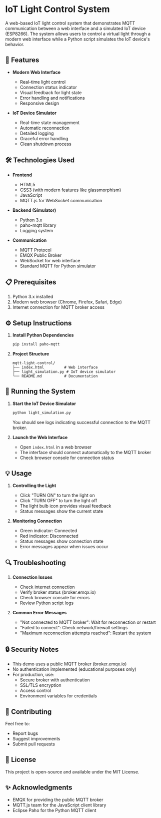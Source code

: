# IoT Light Control System

A web-based IoT light control system that demonstrates MQTT communication between a web interface and a simulated IoT device (ESP8266). The system allows users to control a virtual light through a modern web interface while a Python script simulates the IoT device's behavior.

## 🌟 Features

- **Modern Web Interface**

  - Real-time light control
  - Connection status indicator
  - Visual feedback for light state
  - Error handling and notifications
  - Responsive design

- **IoT Device Simulator**
  - Real-time state management
  - Automatic reconnection
  - Detailed logging
  - Graceful error handling
  - Clean shutdown process

## 🛠️ Technologies Used

- **Frontend**

  - HTML5
  - CSS3 (with modern features like glassmorphism)
  - JavaScript
  - MQTT.js for WebSocket communication

- **Backend (Simulator)**

  - Python 3.x
  - paho-mqtt library
  - Logging system

- **Communication**
  - MQTT Protocol
  - EMQX Public Broker
  - WebSocket for web interface
  - Standard MQTT for Python simulator

## 📋 Prerequisites

1. Python 3.x installed
2. Modern web browser (Chrome, Firefox, Safari, Edge)
3. Internet connection for MQTT broker access

## ⚙️ Setup Instructions

1. **Install Python Dependencies**

   ```bash
   pip install paho-mqtt
   ```

2. **Project Structure**
   ```
   mqtt-light-control/
   ├── index.html         # Web interface
   ├── light_simulation.py # IoT device simulator
   └── README.md          # Documentation
   ```

## 🚀 Running the System

1. **Start the IoT Device Simulator**

   ```bash
   python light_simulation.py
   ```

   You should see logs indicating successful connection to the MQTT broker.

2. **Launch the Web Interface**
   - Open `index.html` in a web browser
   - The interface should connect automatically to the MQTT broker
   - Check browser console for connection status

## 💡 Usage

1. **Controlling the Light**

   - Click "TURN ON" to turn the light on
   - Click "TURN OFF" to turn the light off
   - The light bulb icon provides visual feedback
   - Status messages show the current state

2. **Monitoring Connection**
   - Green indicator: Connected
   - Red indicator: Disconnected
   - Status messages show connection state
   - Error messages appear when issues occur

## 🔍 Troubleshooting

1. **Connection Issues**

   - Check internet connection
   - Verify broker status (broker.emqx.io)
   - Check browser console for errors
   - Review Python script logs

2. **Common Error Messages**
   - "Not connected to MQTT broker": Wait for reconnection or restart
   - "Failed to connect": Check network/firewall settings
   - "Maximum reconnection attempts reached": Restart the system

## 🔒 Security Notes

- This demo uses a public MQTT broker (broker.emqx.io)
- No authentication implemented (educational purposes only)
- For production, use:
  - Secure broker with authentication
  - SSL/TLS encryption
  - Access control
  - Environment variables for credentials

## 🤝 Contributing

Feel free to:

- Report bugs
- Suggest improvements
- Submit pull requests

## 📝 License

This project is open-source and available under the MIT License.

## ✨ Acknowledgments

- EMQX for providing the public MQTT broker
- MQTT.js team for the JavaScript client library
- Eclipse Paho for the Python MQTT client
